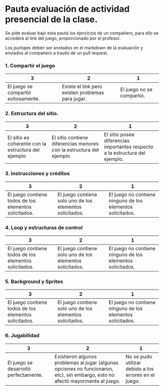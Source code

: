 # Pauta evaluación de actividad presencial de la clase.

Se pide evaluar bajo esta pauta los ejercicios de un compañero, para ello se accederá al link del juego, proporcionado por el profesor.

Los puntajes deben ser anotados en el markdown de la evaluación y enviados al compañero a través de un pull request.

### 1. Compartir el juego

| 3 | 2 | 1 |
|---|---|---|
|El juego se compartió exitosamente.|Existe el link pero existen problemas para jugar.|El juego no se compartió.

### 2. Estructura del sitio.

| 3 | 2 | 1 |
|---|---|---|
|El sitio es coherente con la estructura del ejemplo|El sitio contiene diferencias menores con la estructura del ejemplo|El sitio posee diferencias importantes respecto a la estructura del ejemplo.

### 3. Instrucciones y créditos

| 3 | 2 | 1 |
|---|---|---|
|El juego contiene todos de los elementos solicitados.|El juego contiene solo uno de los elementos solicitados.|El juego no contiene ninguno de los elementos solicitados.

### 4. Loop y estructuras de control

| 3 | 2 | 1 |
|---|---|---|
|El juego contiene todos de los elementos solicitados.|El juego contiene solo uno de los elementos solicitados.|El juego no contiene ninguno de los elementos solicitados.

### 5. Background y Sprites

| 3 | 2 | 1 |
|---|---|---|
|El juego contiene todos de los elementos solicitados.|El juego contiene solo uno de los elementos solicitados.|El juego no contiene ninguno de los elementos solicitados.

### 6. Jugabilidad

| 3 | 2 | 1 |
|---|---|---|
|El juego se desarrolló perfectamente.|Existieron algunos problemas al jugar (algunas opciones no funcionaron, etc), sin embargo, esto no afectó mayormente al juego.|No se pudo utilizar debido a los errores en el juego.
